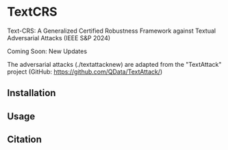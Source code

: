 # TextCRS
Text-CRS: A Generalized Certified Robustness Framework against Textual Adversarial Attacks (IEEE S&amp;P 2024)

Coming Soon: New Updates

The adversarial attacks (./textattacknew) are adapted from the "TextAttack" project (GitHub: https://github.com/QData/TextAttack/)

## Installation

## Usage

## Citation
